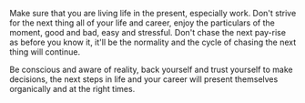 Make sure that you are living life in the present, especially work. Don't strive for the next thing all of your life and career, enjoy the particulars of the moment, good and bad, easy and stressful. Don't chase the next pay-rise as before you know it, it'll be the normality and the cycle of chasing the next thing will continue. 

Be conscious and aware of reality, back yourself and trust yourself to make decisions, the next steps in life and your career will present themselves organically and at the right times.
